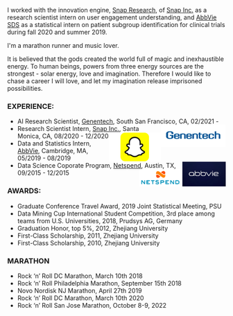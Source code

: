

I worked with the innovation engine, [Snap Research](https://research.snap.com), of [Snap Inc.](https://www.snap.com/en-US/) as a research scientist intern on user engagement understanding, and [AbbVie SDS](https://www.abbvie.com) as a statistical intern on patient subgroup identification for clinical trials during fall 2020 and summer 2019.  

I'm a marathon runner and music lover. 

It is believed that the gods created the world full of magic and inexhaustible energy. To human beings, powers from
three energy sources are the strongest - solar energy, love and imagination. Therefore I would like to chase
a career I will love, and let my imagination release imprisoned possibilities.

### EXPERIENCE:

- AI Research Scientist, [Genentech](https://www.gene.com), South San Francisco, CA, 02/2021 - <img align="right" src="/assets/img/genentech.png" alt="" width="150">
- Research Scientist Intern, [Snap Inc.](https://www.snap.com/en-US/), Santa Monica, CA,  08/2020 - 12/2020 <img align="right" src="/assets/img/snapchat.jpg" alt="" width="120">
- Data and Statistics Intern, [AbbVie](https://www.abbvie.com/our-company.html?utm_campaign=cc_herenow_2020_rep&utm_medium=psearch&utm_source=google&utm_content=brand%20core&utm_term=abbvie), Cambridge, MA,  05/2019 - 08/2019 <img align="right" src="/assets/img/abbvie.png" alt="" width="100">
- Data Science Coporate Program, [Netspend](https://www.netspend.com), Austin, TX,  09/2015 - 12/2015 <img align="right" src="/assets/img/Netspend.png" alt="" width="100">

### AWARDS:

- Graduate Conference Travel Award, 2019 Joint Statistical Meeting, PSU
- Data Mining Cup International Student Competition, 3rd place among teams from U.S. Universities, 2018, Prudsys AG, Germany
- Graduation Honor, top 5%, 2012, Zhejiang University 
- First-Class Scholarship, 2011, Zhejiang University 
- First-Class Scholarship, 2010, Zhejiang University 

### MARATHON

- Rock ‘n’ Roll DC Marathon, March 10th 2018
- Rock ‘n’ Roll Philadelphia Marathon, September 15th 2018 
- Novo Nordisk NJ Marathon, April 27th 2019 
- Rock ‘n’ Roll DC Marathon, March 10th 2020
- Rock ‘n’ Roll San Jose Marathon, October 8-9, 2022


<img align="right" src="/assets/img/m.jpg" alt="" width="300">
<img align="right" src="/assets/img/school.png" alt="" width="300">



